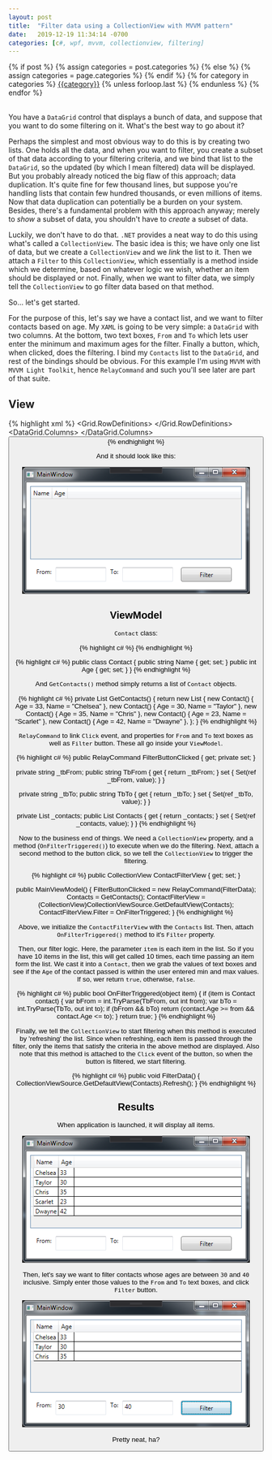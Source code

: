```yaml
---
layout: post
title:  "Filter data using a CollectionView with MVVM pattern"
date:   2019-12-19 11:34:14 -0700
categories: [c#, wpf, mvvm, collectionview, filtering]
---
```

<div class="post-categories">
  {% if post %}
    {% assign categories = post.categories %}
  {% else %}
    {% assign categories = page.categories %}
  {% endif %}
  {% for category in categories %}
  <a href="{{site.baseurl}}/categories/#{{category|slugize}}">{{category}}</a>
  {% unless forloop.last %}&nbsp;{% endunless %}
  {% endfor %}
</div>
<br>

You have a `DataGrid` control that displays a bunch of data, and suppose that you want to do some filtering on it. What's the best way to go about it?

Perhaps the simplest and most obvious way to do this is by creating two lists. One holds all the data, and when you want to filter, you create a subset of that data according to your filtering criteria, and we bind that list to the `DataGrid`, so the updated (by which I mean filtered) data will be displayed. But you probably already noticed the big flaw of this approach; data duplication. It's quite fine for few thousand lines, but suppose you're handling lists that contain few hundred thousands, or even millions of items. Now that data duplication can potentially be a burden on your system. Besides, there's a fundamental problem with this approach anyway; merely to _show_ a subset of data, you shouldn't have to _create_ a subset of data.

Luckily, we don't have to do that. `.NET` provides a neat way to do this using what's called a `CollectionView`. The basic idea is this; we have only one list of data, but we create a `CollectionView` and we _link_ the list to it. Then we attach a `Filter` to this `CollectionView`, which essentially is a method inside which we determine, based on whatever logic we wish, whether an item should be displayed or not.  Finally, when we want to filter data, we simply tell the `CollectionView` to go filter data based on that method.

So... let's get started.

For the purpose of this, let's say we have a contact list, and we want to filter contacts based on age. My `XAML` is going to be very simple: a `DataGrid` with two columns. At the bottom, two text boxes, `From` and `To` which lets user enter the minimum and maximum ages for the filter. Finally a button, which, when clicked, does the filtering. I bind my `Contacts` list to the `DataGrid`, and rest of the bindings should be obvious. For this example I'm using `MVVM` with `MVVM Light Toolkit`, hence `RelayCommand` and such you'll see later are part of that suite.

View
--

{% highlight xml %}
<Grid>
    <Grid.RowDefinitions>
        <RowDefinition/>
        <RowDefinition Height="Auto"/>
    </Grid.RowDefinitions>
    <DataGrid Grid.Row="0" Margin="8" Name="DgData" AutoGenerateColumns="False" CanUserAddRows="False"
              ItemsSource="{Binding Contacts}">
        <DataGrid.Columns>
            <DataGridTextColumn Header="Name" Binding="{Binding Name}"/>
            <DataGridTextColumn Header="Age" Binding="{Binding Age}"/>
        </DataGrid.Columns>
    </DataGrid>
    <StackPanel Grid.Row="1" Orientation="Horizontal" Margin="8, 0, 8, 8" HorizontalAlignment="Center" VerticalAlignment="Center">
        <TextBlock Height="28" HorizontalAlignment="Left" VerticalAlignment="Center" Text="From:"/>
        <TextBox x:Name="TBFrom" Width="100" Height="28" Margin="8" Text="{Binding TbFrom}"/>
        <TextBlock Height="28" HorizontalAlignment="Left" VerticalAlignment="Center" Text="To:"/>
        <TextBox x:Name="TBTo" Width="100" Height="28" Margin="8" Text="{Binding TbTo}"/>
        <Button x:Name="Filter" Content="Filter" Width="100" Height="28" Margin="8"
                Command="{Binding FilterButtonClicked}"/>
    </StackPanel>
</Grid>
{% endhighlight %}

And it should look like this:

<img src="/assets/images/2019-12-19-Filter-Data-Using-CollectionView/1Empty.png" alt="UI Design"/>

ViewModel
--

`Contact` class:

{% highlight c# %}
{% endhighlight %}

{% highlight c# %}
public class Contact
{
    public string Name { get; set; }
    public int Age { get; set; }
}
{% endhighlight %}

And `GetContacts()` method simply returns a list of `Contact` objects.

{% highlight c# %}
private List<Contact> GetContacts()
{
    return new List<Contact>
    {
        new Contact() { Age = 33, Name = "Chelsea" },
        new Contact() { Age = 30, Name = "Taylor" },
        new Contact() { Age = 35, Name = "Chris" },
        new Contact() { Age = 23, Name = "Scarlet" },
        new Contact() { Age = 42, Name = "Dwayne" },
    };
}
{% endhighlight %}

`RelayCommand` to link `Click` event, and properties for `From` and `To` text boxes as well as `Filter` button. These all go inside your `ViewModel`.

{% highlight c# %}
public RelayCommand FilterButtonClicked { get; private set; }

private string _tbFrom;
public string TbFrom
{
    get { return _tbFrom; }
    set { Set(ref _tbFrom, value); }
}

private string _tbTo;
public string TbTo
{
    get { return _tbTo; }
    set { Set(ref _tbTo, value); }
}

private List<Contact> _contacts;
public List<Contact> Contacts
{
    get { return _contacts; }
    set { Set(ref _contacts, value); }
}
{% endhighlight %}

Now to the business end of things. We need a `CollectionView` property, and a method (`OnFilterTriggered()`) to execute when we do the filtering. Next, attach a second method to the button click, so we tell the `CollectionView` to trigger the filtering.

{% highlight c# %}
public CollectionView ContactFilterView { get; set; }

public MainViewModel()
{
    FilterButtonClicked = new RelayCommand(FilterData);
    Contacts = GetContacts();
    ContactFilterView = (CollectionView)CollectionViewSource.GetDefaultView(Contacts);
    ContactFilterView.Filter = OnFilterTriggered;
}
{% endhighlight %}

Above, we initialize the `ContactFilterView` with the `Contacts` list. Then, attach `OnFilterTriggered()` method to it's `Filter` property.

Then, our filter logic. Here, the parameter `item` is each item in the list. So if you have 10 items in the list, this will get called 10 times, each time passing an item form the list. We cast it into a `Contact`, then we grab the values of text boxes and see if the `Age` of the contact passed is within the user entered min and max values. If so, wer return `true`, otherwise, `false`.

{% highlight c# %}
public bool OnFilterTriggered(object item)
{
    if (item is Contact contact)
    {
        var bFrom = int.TryParse(TbFrom, out int from);
        var bTo = int.TryParse(TbTo, out int to);
        if (bFrom && bTo)
            return (contact.Age >= from && contact.Age <= to);
    }
    return true;
}
{% endhighlight %}

Finally, we tell the `CollectionView` to start filtering when this method is executed by 'refreshing' the list. Since when refreshing, each item is passed through the filter, only the items that satisfy the criteria in the above method are displayed. Also note that this method is attached to the `Click` event of the button, so when the button is filtered, we start filtering.

{% highlight c# %}
public void FilterData()
{
    CollectionViewSource.GetDefaultView(Contacts).Refresh();
}
{% endhighlight %}

Results
--

When application is launched, it will display all items.

<img src="/assets/images/2019-12-19-Filter-Data-Using-CollectionView/All.png" alt="UI Design"/>

Then, let's say we want to filter contacts whose ages are between `30` and `40` inclusive. Simply enter those values to the `From` and `To` text boxes, and click `Filter` button. 

<img src="/assets/images/2019-12-19-Filter-Data-Using-CollectionView/Filtered.png" alt="UI Design"/>

Pretty neat, ha?
